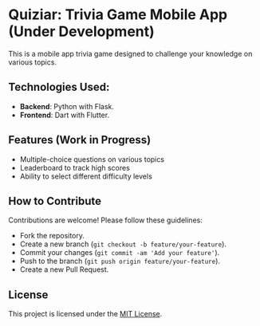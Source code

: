 # Quiziar: Trivia Game Mobile App (Under Development)

This is a mobile app trivia game designed to challenge your knowledge on various topics.


## Technologies Used:

- **Backend**: Python with Flask.
- **Frontend**: Dart with Flutter.

## Features (Work in Progress)

- Multiple-choice questions on various topics
- Leaderboard to track high scores
- Ability to select different difficulty levels

## How to Contribute

Contributions are welcome! Please follow these guidelines:
- Fork the repository.
- Create a new branch (`git checkout -b feature/your-feature`).
- Commit your changes (`git commit -am 'Add your feature'`).
- Push to the branch (`git push origin feature/your-feature`).
- Create a new Pull Request.

## License

This project is licensed under the [MIT License](LICENSE).

